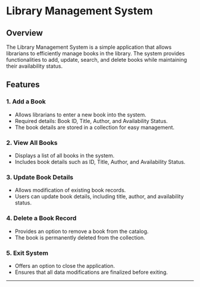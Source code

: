 
# Library Management System

## Overview
The Library Management System is a simple application that allows librarians to efficiently manage books in the library. The system provides functionalities to add, update, search, and delete books while maintaining their availability status.

## Features

### 1. Add a Book
- Allows librarians to enter a new book into the system.
- Required details: Book ID, Title, Author, and Availability Status.
- The book details are stored in a collection for easy management.

### 2. View All Books
- Displays a list of all books in the system.
- Includes book details such as ID, Title, Author, and Availability Status.


### 3. Update Book Details
- Allows modification of existing book records.
- Users can update book details, including title, author, and availability status.

### 4. Delete a Book Record
- Provides an option to remove a book from the catalog.
- The book is permanently deleted from the collection.

### 5. Exit System
- Offers an option to close the application.
- Ensures that all data modifications are finalized before exiting.


---




